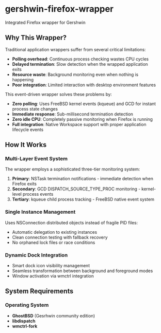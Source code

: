 # gershwin-firefox-wrapper
Integrated Firefox wrapper for Gershwin

## Why This Wrapper?

Traditional application wrappers suffer from several critical limitations:

- **Polling overhead**: Continuous process checking wastes CPU cycles
- **Delayed termination**: Slow detection when the wrapped application exits
- **Resource waste**: Background monitoring even when nothing is happening
- **Poor integration**: Limited interaction with desktop environment features

This event-driven wrapper solves these problems by:

- **Zero polling**: Uses FreeBSD kernel events (kqueue) and GCD for instant process state changes
- **Immediate response**: Sub-millisecond termination detection
- **Zero idle CPU**: Completely passive monitoring when Firefox is running
- **Full integration**: Native Workspace support with proper application lifecycle events

## How It Works

### Multi-Layer Event System

The wrapper employs a sophisticated three-tier monitoring system:

1. **Primary**: NSTask termination notifications - immediate detection when Firefox exits
2. **Secondary**: GCD DISPATCH_SOURCE_TYPE_PROC monitoring - kernel-level process events  
3. **Tertiary**: kqueue child process tracking - FreeBSD native event system

### Single Instance Management

Uses NSConnection distributed objects instead of fragile PID files:
- Automatic delegation to existing instances
- Clean connection testing with fallback recovery
- No orphaned lock files or race conditions

### Dynamic Dock Integration

- Smart dock icon visibility management
- Seamless transformation between background and foreground modes
- Window activation via wmctrl integration

## System Requirements

### Operating System
- **GhostBSD** (Gesrhwin community edition)
- **libdispatch**
- **wmctrl-fork**
